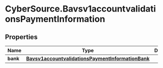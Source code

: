 # CyberSource.Bavsv1accountvalidationsPaymentInformation

## Properties
Name | Type | Description | Notes
------------ | ------------- | ------------- | -------------
**bank** | [**Bavsv1accountvalidationsPaymentInformationBank**](Bavsv1accountvalidationsPaymentInformationBank.md) |  | 


